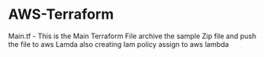 # AWS-Terraform

Main.tf - This is the Main Terraform File archive the sample Zip file and push the file to aws Lamda also creating Iam policy assign to aws lambda 
